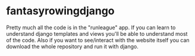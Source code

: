 # fantasyrowingdjango

Pretty much all the code is in the "runleague" app. If you can learn to understand django templates and views you'll be able to understand most of the code. Also if you want to see/interact with the website itself you can download the whole repository and run it with django.
